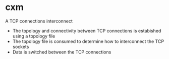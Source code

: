 # cxm

A TCP connections interconnect
- The topology and connectivity between TCP connections is estabished using a topology file
- The topology file is consumed to determine how to interconnect the TCP sockets
- Data is switched between the TCP connections
